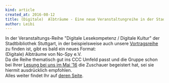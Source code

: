 ```yaml
---
kind: article
created_at: 2016-08-12
title: (Digitale)  Albträume - Eine neue Veranstaltungreihe in der Stadtbibliothek Stuttgart
author: Leibi
---
```

In der Veranstaltungs-Reihe "Digitale Lesekompetenz / Digitale Kultur" der Stadtbibliothek Stuttgart, in der beispielsweise auch unsere [Vortragsreihe](https://www.cccs.de/events/vortragsreihe/) zu finden ist, gibt es bald ein neues Format:<br>
(Digitale) Albträume von No-Spy e.V.<br>
Da die Reihe thematisch gut ins CCC Umfeld passt und die Gruppe schon bei Ihrer [Lesung bei uns im Mai '16](https://www.cccs.de/events/201605-nsaua/) die Zuschauer begeistert hat, sei sie hiermit ausdrücklich empfohlen.<br>
Alles weiter findet Ihr auf [deren Seite](https://no-spy.org/vorschau/literarischer-realitaetsabgleich/).
